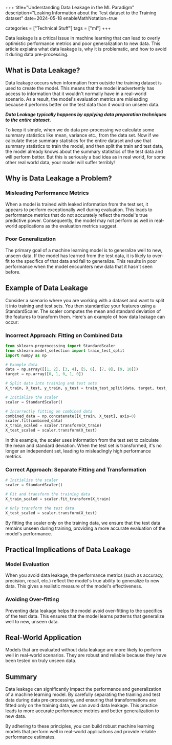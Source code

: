 +++
title="Understanding Data Leakage in the ML Paradigm"
description="Leaking Information about the Test dataset to the Training dataset"
date=2024-05-18
enableMathNotation=true

categories = ["Technical Stuff"]
tags = ["ml"]
+++


Data leakage is a critical issue in machine learning that can lead to overly optimistic performance metrics and poor 
generalization to new data. This article explains what data leakage is, why it is problematic, and how to avoid it 
during data pre-processing.

## What is Data Leakage?

Data leakage occurs when information from outside the training dataset is used to create the model. This means that the 
model inadvertently has access to information that it wouldn't normally have in a real-world scenario. As a result, the 
model's evaluation metrics are misleading because it performs better on the test data than it would on unseen data.

***Data Leakage typically happens by applying data preparation techniques to the entire dataset.***

To keep it simple, when we do data pre-processing we calculate some summary statistics like mean, variance etc., from the
data set. Now if we calculate these summary statistics for the entire dataset and use that summary statistics to train
the model, and then split the train and test data, the model already knows about the summary statistics of the test data
and will perform better. But this is seriously a bad idea as in real world, for some other real world data, your model will
suffer terribly!

## Why is Data Leakage a Problem?

### Misleading Performance Metrics

When a model is trained with leaked information from the test set, it appears to perform exceptionally well during 
evaluation. This leads to performance metrics that do not accurately reflect the model's true predictive power. Consequently, 
the model may not perform as well in real-world applications as the evaluation metrics suggest.

### Poor Generalization
The primary goal of a machine learning model is to generalize well to new, unseen data. If the model has learned from the 
test data, it is likely to over-fit to the specifics of that data and fail to generalize. This results in poor performance 
when the model encounters new data that it hasn't seen before.

## Example of Data Leakage

Consider a scenario where you are working with a dataset and want to split it into training and test sets. You then standardize 
your features using a StandardScaler. The scaler computes the mean and standard deviation of the features to transform 
them. Here's an example of how data leakage can occur:

### Incorrect Approach: Fitting on Combined Data

```python
from sklearn.preprocessing import StandardScaler
from sklearn.model_selection import train_test_split
import numpy as np

# Example data
data = np.array([[1, 2], [3, 4], [5, 6], [7, 8], [9, 10]])
target = np.array([0, 1, 0, 1, 0])

# Split data into training and test sets
X_train, X_test, y_train, y_test = train_test_split(data, target, test_size=0.2, random_state=42)

# Initialize the scaler
scaler = StandardScaler()

# Incorrectly fitting on combined data
combined_data = np.concatenate([X_train, X_test], axis=0)
scaler.fit(combined_data)
X_train_scaled = scaler.transform(X_train)
X_test_scaled = scaler.transform(X_test)
```

In this example, the scaler uses information from the test set to calculate the mean and standard deviation. When the 
test set is transformed, it's no longer an independent set, leading to misleadingly high performance metrics.

### Correct Approach: Separate Fitting and Transformation

```python
# Initialize the scaler
scaler = StandardScaler()

# Fit and transform the training data
X_train_scaled = scaler.fit_transform(X_train)

# Only transform the test data
X_test_scaled = scaler.transform(X_test)
```

By fitting the scaler only on the training data, we ensure that the test data remains unseen during training, providing 
a more accurate evaluation of the model's performance.

## Practical Implications of Data Leakage

### Model Evaluation

When you avoid data leakage, the performance metrics (such as accuracy, precision, recall, etc.) reflect the model's true 
ability to generalize to new data. This gives a realistic measure of the model's effectiveness.

### Avoiding Over-fitting

Preventing data leakage helps the model avoid over-fitting to the specifics of the test data. This ensures that the model 
learns patterns that generalize well to new, unseen data.

## Real-World Application

Models that are evaluated without data leakage are more likely to perform well in real-world scenarios. They are robust 
and reliable because they have been tested on truly unseen data.

## Summary

Data leakage can significantly impact the performance and generalization of a machine learning model. By carefully separating 
the training and test data during data pre-processing, and ensuring that transformations are fitted only on the training 
data, we can avoid data leakage. This practice leads to more accurate performance metrics and better generalization 
to new data.

By adhering to these principles, you can build robust machine learning models that perform well in real-world applications 
and provide reliable performance estimates.